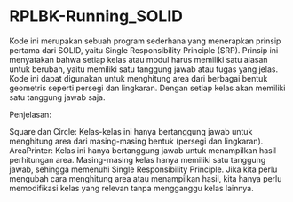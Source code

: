 # RPLBK-Running_SOLID

Kode ini merupakan sebuah program sederhana yang menerapkan prinsip pertama dari SOLID, yaitu Single Responsibility Principle (SRP). Prinsip ini menyatakan bahwa setiap kelas atau modul harus memiliki satu alasan untuk berubah, yaitu memiliki satu tanggung jawab atau tugas yang jelas.
Kode ini dapat digunakan untuk menghitung area dari berbagai bentuk geometris seperti persegi dan lingkaran. Dengan setiap kelas akan memiliki satu tanggung jawab saja.

Penjelasan:

Square dan Circle: Kelas-kelas ini hanya bertanggung jawab untuk menghitung area dari masing-masing bentuk (persegi dan lingkaran).
AreaPrinter: Kelas ini hanya bertanggung jawab untuk menampilkan hasil perhitungan area.
Masing-masing kelas hanya memiliki satu tanggung jawab, sehingga memenuhi Single Responsibility Principle. Jika kita perlu mengubah cara menghitung area atau menampilkan hasil, kita hanya perlu memodifikasi kelas yang relevan tanpa mengganggu kelas lainnya.
